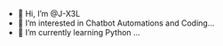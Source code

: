 - 👋 Hi, I’m @J-X3L
- 👀 I’m interested in Chatbot Automations and Coding...
- 🌱 I’m currently learning Python ...

<!---
J-X3L/J-X3L is a ✨ special ✨ repository because its `README.md` (this file) appears on your GitHub profile.
You can click the Preview link to take a look at your changes.
--->
